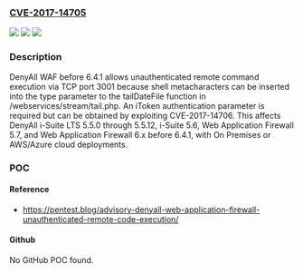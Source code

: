 ### [CVE-2017-14705](https://cve.mitre.org/cgi-bin/cvename.cgi?name=CVE-2017-14705)
![](https://img.shields.io/static/v1?label=Product&message=n%2Fa&color=blue)
![](https://img.shields.io/static/v1?label=Version&message=n%2Fa&color=blue)
![](https://img.shields.io/static/v1?label=Vulnerability&message=n%2Fa&color=brighgreen)

### Description

DenyAll WAF before 6.4.1 allows unauthenticated remote command execution via TCP port 3001 because shell metacharacters can be inserted into the type parameter to the tailDateFile function in /webservices/stream/tail.php. An iToken authentication parameter is required but can be obtained by exploiting CVE-2017-14706. This affects DenyAll i-Suite LTS 5.5.0 through 5.5.12, i-Suite 5.6, Web Application Firewall 5.7, and Web Application Firewall 6.x before 6.4.1, with On Premises or AWS/Azure cloud deployments.

### POC

#### Reference
- https://pentest.blog/advisory-denyall-web-application-firewall-unauthenticated-remote-code-execution/

#### Github
No GitHub POC found.

